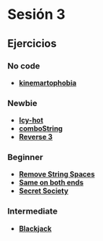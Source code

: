 # Sesión 3

## Ejercicios

### No code

- [**kinemartophobia**](../exercises/kinemartophobia/README.md)

### Newbie

- [**Icy-hot**](../exercises/icy-hoy/README.md )
- [**comboString**](../exercises/combo-string/README.md)
- [**Reverse 3**](../exercises/reverse3/README.md)

### Beginner

- [**Remove String Spaces**](../exercises/remove-string-spaces/README.md)
- [**Same on both ends**](../exercises/same-on-both-ends/README.md)
- [**Secret Society**](../exercises/secret-society/README.md)

### Intermediate

- [**Blackjack**](../exercises/blackjack/README.md)
<!--
## Kahoot

[https://create.kahoot.it/share/gym-session-02/13cd003e-e988-4061-b247-b5b3c542cd98](https://create.kahoot.it/share/gym-session-02/13cd003e-e988-4061-b247-b5b3c542cd98)
-->